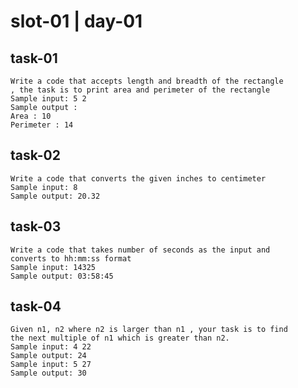 # slot-01 | day-01

## task-01

    Write a code that accepts length and breadth of the rectangle
    , the task is to print area and perimeter of the rectangle
    Sample input: 5 2
    Sample output :
    Area : 10
    Perimeter : 14
<!-- 
```python
length, breadth = map(float, input("Enter the length and breadth of the rectangle (separated by space): ").split())

area = length * breadth
perimeter = 2 * (length + breadth)

print("Area :", area)
print("Perimeter :", perimeter)
``` -->

## task-02

    Write a code that converts the given inches to centimeter
    Sample input: 8
    Sample output: 20.32
<!-- 
```python
inches = float(input("Enter the value in inches: "))

centimeters = inches * 2.54

print(centimeters)
``` -->

## task-03

    Write a code that takes number of seconds as the input and
    converts to hh:mm:ss format
    Sample input: 14325
    Sample output: 03:58:45
<!-- 
```python
total_seconds = int(input("Enter the number of seconds: "))

hours = total_seconds // 3600  # 1 hour = 3600 seconds
minutes = (total_seconds % 3600) // 60  # Remaining seconds converted to minutes
seconds = total_seconds % 60  # Remaining seconds

print(f"{hours:02}:{minutes:02}:{seconds:02}")
``` -->

## task-04

    Given n1, n2 where n2 is larger than n1 , your task is to find
    the next multiple of n1 which is greater than n2.
    Sample input: 4 22
    Sample output: 24
    Sample input: 5 27
    Sample output: 30
<!-- 
```python
n1, n2 = map(int, input("Enter two numbers (n1 n2) where n2 > n1: ").split())
next_multiple = (n2 // n1 + 1) * n1
print(next_multiple)
``` -->
